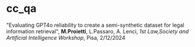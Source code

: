 # cc_qa
"Evaluating GPT4o reliability to create a semi-synthetic dataset for legal information retrieval", **M.Proietti**, L.Passaro, A. Lenci, *1st Law,Society and Artificial Intelligence Workshop*, Pisa, 2/12/2024